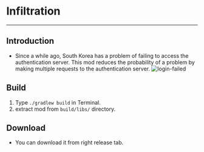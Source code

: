 # Infiltration

--------

Introduction
--------
- Since a while ago, South Korea has a problem of failing to access the authentication server.
 This mod reduces the probability of a problem by making multiple requests to the authentication server.
 ![login-failed](https://github.com/LemonCaramel/Infiltration/assets/45729082/04a0b6a4-9d9b-4c79-b46a-1659c41c8571)


Build
--------
1. Type `./gradlew build` in Terminal.
2. extract mod from `build/libs/` directory.


Download
--------
- You can download it from right release tab.

